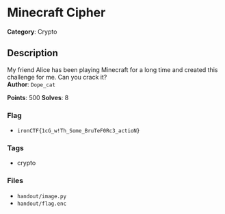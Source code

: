 # Minecraft Cipher

**Category**: Crypto

## Description

My friend Alice has been playing Minecraft for a long time and created this challenge for me. Can you crack it?  
**Author**: `Dope_cat`

**Points**: 500
**Solves**: 8

### Flag

- `ironCTF{1cG_w!Th_Some_BruTeF0Rc3_actioN}`

### Tags

- crypto

### Files

- `handout/image.py`
- `handout/flag.enc`
